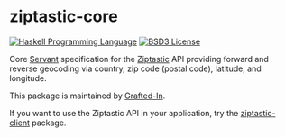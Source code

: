 # ziptastic-core

[![Haskell Programming Language](https://img.shields.io/badge/language-Haskell-blue.svg)](http://www.haskell.org)
[![BSD3 License](http://img.shields.io/badge/license-BSD3-brightgreen.svg)](https://tldrlegal.com/license/bsd-3-clause-license-%28revised%29)

Core [Servant](http://haskell-servant.readthedocs.io/en/stable/) specification for the [Ziptastic](https://www.getziptastic.com/) API providing forward and reverse geocoding via country, zip code (postal code), latitude, and longitude.

This package is maintained by [Grafted-In](https://www.graftedin.io/).

If you want to use the Ziptastic API in your application, try the [ziptastic-client](http://hackage.haskell.org/package/ziptastic-client) package.